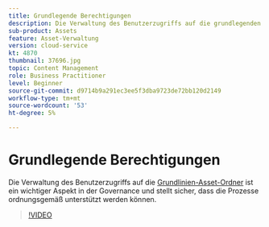 ```yaml
---
title: Grundlegende Berechtigungen
description: Die Verwaltung des Benutzerzugriffs auf die grundlegenden Asset-Ordner ist ein wichtiger Aspekt in der Governance und stellt sicher, dass die Prozesse ordnungsgemäß unterstützt werden können.
sub-product: Assets
feature: Asset-Verwaltung
version: cloud-service
kt: 4870
thumbnail: 37696.jpg
topic: Content Management
role: Business Practitioner
level: Beginner
source-git-commit: d9714b9a291ec3ee5f3dba9723de72bb120d2149
workflow-type: tm+mt
source-wordcount: '53'
ht-degree: 5%

---
```



# Grundlegende Berechtigungen

Die Verwaltung des Benutzerzugriffs auf die [Grundlinien-Asset-Ordner](./baseline-folders.md) ist ein wichtiger Aspekt in der Governance und stellt sicher, dass die Prozesse ordnungsgemäß unterstützt werden können.

>[!VIDEO](https://video.tv.adobe.com/v/37696/?quality=12&learn=on&hidetitle=true)
